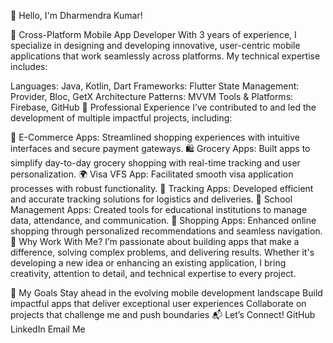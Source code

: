 👋 Hello, I'm Dharmendra Kumar!

🚀 Cross-Platform Mobile App Developer
With 3 years of experience, I specialize in designing and developing innovative, user-centric mobile applications that work seamlessly across platforms. My technical expertise includes:

Languages: Java, Kotlin, Dart
Frameworks: Flutter
State Management: Provider, Bloc, GetX
Architecture Patterns: MVVM
Tools & Platforms: Firebase, GitHub
💼 Professional Experience
I’ve contributed to and led the development of multiple impactful projects, including:

🛒 E-Commerce Apps: Streamlined shopping experiences with intuitive interfaces and secure payment gateways.
🛍️ Grocery Apps: Built apps to simplify day-to-day grocery shopping with real-time tracking and user personalization.
🌍 Visa VFS App: Facilitated smooth visa application processes with robust functionality.
🚚 Tracking Apps: Developed efficient and accurate tracking solutions for logistics and deliveries.
🏫 School Management Apps: Created tools for educational institutions to manage data, attendance, and communication.
🛒 Shopping Apps: Enhanced online shopping through personalized recommendations and seamless navigation.
🌟 Why Work With Me?
I’m passionate about building apps that make a difference, solving complex problems, and delivering results. Whether it's developing a new idea or enhancing an existing application, I bring creativity, attention to detail, and technical expertise to every project.

🎯 My Goals
Stay ahead in the evolving mobile development landscape
Build impactful apps that deliver exceptional user experiences
Collaborate on projects that challenge me and push boundaries
📬 Let’s Connect!
GitHub
LinkedIn
Email Me
